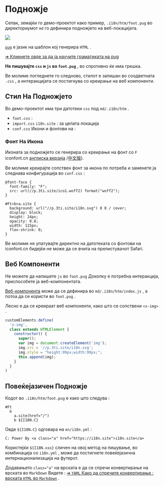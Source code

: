 # Подножје

Сепак, земајќи го демо-проектот како пример, `.i18n/htm/foot.pug` во директориумот `md` го дефинира подножјето на веб-локацијата.

![](https://p.3ti.site/1721286077.avif)

[`pug`](https://pugjs.org) е јазик на шаблон кој генерира `HTML` .

[➔ Кликнете овде за да ја научите граматиката на pug](https://pugjs.org)

**Не пишувајте `css` и `js` во `foot.pug`** , во спротивно ќе има грешка.

Ве молиме погледнете го следново, стилот е запишан во соодветната `.css` , а интеракцијата се постигнува со креирање на веб компоненти.

## Стил На Подножјето

Во демо-проектот има три датотеки `css` под `md/.i18n/htm` .

* `foot.css` :
* `import.css` `i18n.site` : за целата локација
* `conf.css` Икони и фонтови на :

### Фонт На Икона

Иконата за подножјето се генерира со креирање на фонт со `F` iconfont.cn [англиска верзија](https://www.iconfont.cn/?lang=en-us) /[中文版](https://www.iconfont.cn/?lang=zh)).

Ве молиме креирајте сопствен фонт за икона по потреба и заменете ја следнава конфигурација во `conf.css` :

```
@font-face {
  font-family: "F";
  src: url(//p.3ti.site/ico1.woff2) format("woff2");
}

#Ft>b>a.site {
  background: url("//p.3ti.site/i18n.svg") 0 0 / cover;
  display: block;
  height: 24px;
  opacity: 0.8;
  width: 115px;
  flex-shrink: 0;
}
```

Ве молиме не упатувајте директно на датотеката со фонтови на iconfont.cn бидејќи не може да се вчита на прелистувачот Safari.

## Веб Компоненти

Не можете да напишете `js` во `foot.pug` Доколку е потребна интеракција, приспособете ја веб-компонентата.

[Веб-компонента](https://www.freecodecamp.org/news/build-your-first-web-component/) може да се дефинира во `md/.i18n/htm/index.js` , а потоа да се користи во `foot.pug` .

Лесно е да се креираат веб компоненти, како што се сопствени `<x-img>` .

```js
customElements.define(
  'x-img',
  class extends HTMLElement {
    constructor() {
      super();
      var img = document.createElement('img');
      img.src = '//p.3ti.site/i18n.svg';
      img.style = "height:99px;width:99px;";
      this.append(img);
    }
  }
)
```

## Повеќејазичен Подножје

Кодот во `.i18n/htm/foot.pug` е како што следува :

```
#Ft
  b
    a.site(href="/")
    b ${I18N.C}
```

Овде `${I18N.C}` одговара на `en/i18n.yml` :

```
C: Power By <a class="a" href="https://i18n.site">i18n.site</a>
```

Користејќи `${I18N.xxx}` сличен на овој метод на пишување, во комбинација со `i18n.yml` , може да постигнете повеќејазична интернационализација на футерот.

Додавањето `class="a"` на врската е да се спречи конвертирање на врската во `MarkDown` Видете :
 [➔ `YAML` Како да спречите конвертирање : врската `HTML` во `Markdown`](/i18/qa#H2) .